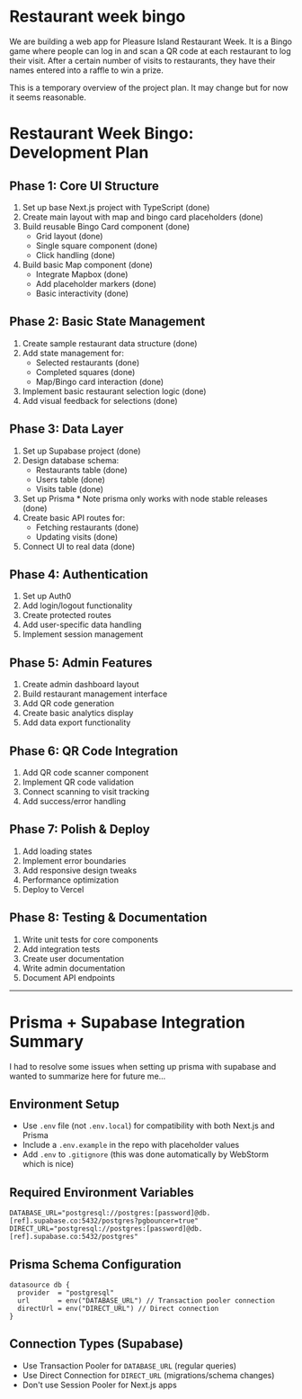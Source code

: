 # Restaurant week bingo

We are building a web app for Pleasure Island Restaurant Week. It is a Bingo game where
people can log in and scan a QR code at each restaurant to log their visit. After a
certain number of visits to restaurants, they have their names entered into a raffle to
win a prize.

This is a temporary overview of the project plan. It may change but for now it seems
reasonable.

# Restaurant Week Bingo: Development Plan

## Phase 1: Core UI Structure

1. Set up base Next.js project with TypeScript (done)
2. Create main layout with map and bingo card placeholders (done)
3. Build reusable Bingo Card component (done)
    - Grid layout (done)
    - Single square component (done)
    - Click handling (done)
4. Build basic Map component (done)
    - Integrate Mapbox (done)
    - Add placeholder markers (done)
    - Basic interactivity (done)

## Phase 2: Basic State Management

1. Create sample restaurant data structure (done)
2. Add state management for:
    - Selected restaurants (done)
    - Completed squares (done)
    - Map/Bingo card interaction (done)
3. Implement basic restaurant selection logic (done)
4. Add visual feedback for selections (done)

## Phase 3: Data Layer

1. Set up Supabase project (done)
2. Design database schema:
    - Restaurants table (done)
    - Users table (done)
    - Visits table (done)
3. Set up Prisma * Note prisma only works with node stable releases (done)
4. Create basic API routes for:
    - Fetching restaurants (done)
    - Updating visits (done)
5. Connect UI to real data (done)

## Phase 4: Authentication

1. Set up Auth0
2. Add login/logout functionality
3. Create protected routes
4. Add user-specific data handling
5. Implement session management

## Phase 5: Admin Features

1. Create admin dashboard layout
2. Build restaurant management interface
3. Add QR code generation
4. Create basic analytics display
5. Add data export functionality

## Phase 6: QR Code Integration

1. Add QR code scanner component
2. Implement QR code validation
3. Connect scanning to visit tracking
4. Add success/error handling

## Phase 7: Polish & Deploy

1. Add loading states
2. Implement error boundaries
3. Add responsive design tweaks
4. Performance optimization
5. Deploy to Vercel

## Phase 8: Testing & Documentation

1. Write unit tests for core components
2. Add integration tests
3. Create user documentation
4. Write admin documentation
5. Document API endpoints

---

# Prisma + Supabase Integration Summary

I had to resolve some issues when setting up prisma with supabase and wanted to summarize
here for future me...

## Environment Setup

- Use `.env` file (not `.env.local`) for compatibility with both Next.js and Prisma
- Include a `.env.example` in the repo with placeholder values
- Add `.env` to `.gitignore` (this was done automatically by WebStorm which is nice)

## Required Environment Variables

```
DATABASE_URL="postgresql://postgres:[password]@db.[ref].supabase.co:5432/postgres?pgbouncer=true"
DIRECT_URL="postgresql://postgres:[password]@db.[ref].supabase.co:5432/postgres"
```

## Prisma Schema Configuration

```prisma
datasource db {
  provider  = "postgresql"
  url       = env("DATABASE_URL") // Transaction pooler connection
  directUrl = env("DIRECT_URL") // Direct connection
}
```

## Connection Types (Supabase)

- Use Transaction Pooler for `DATABASE_URL` (regular queries)
- Use Direct Connection for `DIRECT_URL` (migrations/schema changes)
- Don't use Session Pooler for Next.js apps